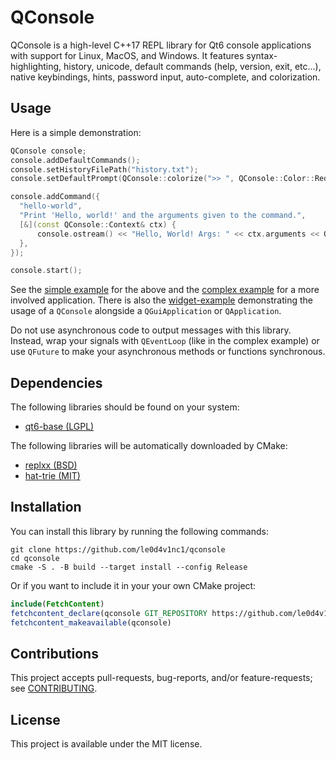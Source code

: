 # QConsole

QConsole is a high-level C++17 REPL library for Qt6 console applications with support for Linux, MacOS, and Windows. It features syntax-highlighting, history, unicode, default commands (help, version, exit, etc...), native keybindings, hints, password input, auto-complete, and colorization.

## Usage

Here is a simple demonstration:

```cpp
QConsole console;
console.addDefaultCommands();
console.setHistoryFilePath("history.txt");
console.setDefaultPrompt(QConsole::colorize(">> ", QConsole::Color::Red, QConsole::Style::Bold));

console.addCommand({
  "hello-world",
  "Print 'Hello, world!' and the arguments given to the command.",
  [&](const QConsole::Context& ctx) {
      console.ostream() << "Hello, World! Args: " << ctx.arguments << Qt::endl;
  },
});

console.start();
```

See the [simple example](./examples/example-simple) for the above and the [complex example](./examples/example-complex) for a more involved application. There is also the [widget-example](./examples/example-widgets) demonstrating the usage of a `QConsole` alongside a `QGuiApplication` or `QApplication`.

Do not use asynchronous code to output messages with this library. Instead, wrap your signals with `QEventLoop` (like in the complex example) or use `QFuture` to make your asynchronous methods or functions synchronous.

## Dependencies

The following libraries should be found on your system:

- [qt6-base (LGPL)](https://code.qt.io/cgit/qt/qtbase.git/)

The following libraries will be automatically downloaded by CMake:

- [replxx (BSD)](https://github.com/AmokHuginnsson/replxx)
- [hat-trie (MIT)](https://github.com/Tessil/hat-trie.git)

## Installation

You can install this library by running the following commands:

```shell
git clone https://github.com/le0d4v1nc1/qconsole
cd qconsole
cmake -S . -B build --target install --config Release
```

Or if you want to include it in your your own CMake project:

```cmake
include(FetchContent)
fetchcontent_declare(qconsole GIT_REPOSITORY https://github.com/le0d4v1nc1/qconsole/ GIT_TAG 2.0.2)
fetchcontent_makeavailable(qconsole)
```

## Contributions

This project accepts pull-requests, bug-reports, and/or feature-requests; see [CONTRIBUTING](./CONTRIBUTING.md).

## License

This project is available under the MIT license.
